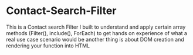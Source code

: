 # Contact-Search-Filter
This is a Contact search Filter I built to understand and apply certain array methods (Filter(), include(), ForEach) to get hands on experience of what a real use case scenario would be another thing is about DOM creation and rendering your function into HTML
